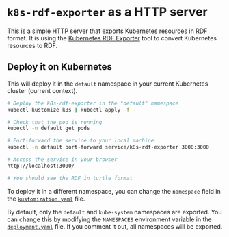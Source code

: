 # `k8s-rdf-exporter` as a HTTP server

This is a simple HTTP server that exports Kubernetes resources in RDF format.
It is using the [Kubernetes RDF Exporter](https://github.com/zazuko/k8s-rdf-exporter) tool to convert Kubernetes resources to RDF.

## Deploy it on Kubernetes

This will deploy it in the `default` namespace in your current Kubernetes cluster (current context).

```sh
# Deploy the k8s-rdf-exporter in the "default" namespace
kubectl kustomize k8s | kubectl apply -f -

# Check that the pod is running
kubectl -n default get pods

# Port-forward the service to your local machine
kubectl -n default port-forward service/k8s-rdf-exporter 3000:3000

# Access the service in your browser
http://localhost:3000/

# You should see the RDF in turtle format
```

To deploy it in a different namespace, you can change the `namespace` field in the [`kustomization.yaml`](./k8s/kustomization.yaml) file.

By default, only the `default` and `kube-system` namespaces are exported.
You can change this by modifying the `NAMESPACES` environment variable in the [`deployment.yaml`](./k8s/deployment.yaml) file.
If you comment it out, all namespaces will be exported.
